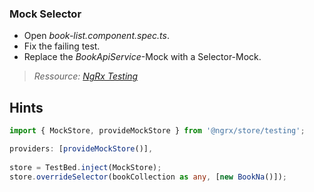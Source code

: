 ### Mock Selector

- Open _book-list.component.spec.ts_.
- Fix the failing test.
- Replace the _BookApiService_-Mock with a Selector-Mock.

> _Ressource: [NgRx Testing](https://ngrx.io/guide/store/testing#using-mock-selectors)_


## Hints

```ts
import { MockStore, provideMockStore } from '@ngrx/store/testing';

providers: [provideMockStore()],
 
store = TestBed.inject(MockStore);
store.overrideSelector(bookCollection as any, [new BookNa()]);
```
